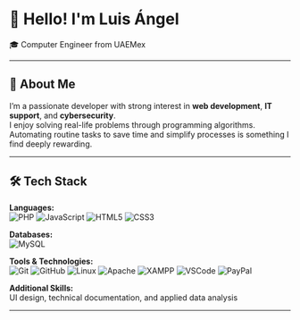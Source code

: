 # 👋 Hello! I'm Luis Ángel



🎓 Computer Engineer from UAEMex


---

## 🚀 About Me


I’m a passionate developer with strong interest in **web development**, **IT support**, and **cybersecurity**.  
I enjoy solving real-life problems through programming algorithms. Automating routine tasks to save time and simplify processes is something I find deeply rewarding.

---


## 🛠️ Tech Stack

**Languages:**  
![PHP](https://img.shields.io/badge/PHP-777BB4?style=flat&logo=php&logoColor=white)
![JavaScript](https://img.shields.io/badge/JavaScript-F7DF1E?style=flat&logo=javascript&logoColor=black)
![HTML5](https://img.shields.io/badge/HTML5-E34F26?style=flat&logo=html5&logoColor=white)
![CSS3](https://img.shields.io/badge/CSS3-1572B6?style=flat&logo=css3&logoColor=white)

**Databases:**  
![MySQL](https://img.shields.io/badge/MySQL-4479A1?style=flat&logo=mysql&logoColor=white)

**Tools & Technologies:**  
![Git](https://img.shields.io/badge/Git-F05032?style=flat&logo=git&logoColor=white)
![GitHub](https://img.shields.io/badge/GitHub-181717?style=flat&logo=github&logoColor=white)
![Linux](https://img.shields.io/badge/Linux-FCC624?style=flat&logo=linux&logoColor=black)
![Apache](https://img.shields.io/badge/Apache-D22128?style=flat&logo=apache&logoColor=white)
![XAMPP](https://img.shields.io/badge/XAMPP-FB7A24?style=flat&logo=xampp&logoColor=white)
![VSCode](https://img.shields.io/badge/VS_Code-007ACC?style=flat&logo=visual-studio-code&logoColor=white)
![PayPal](https://img.shields.io/badge/PayPal-00457C?style=flat&logo=paypal&logoColor=white)

**Additional Skills:**  
UI design, technical documentation, and applied data analysis

---
